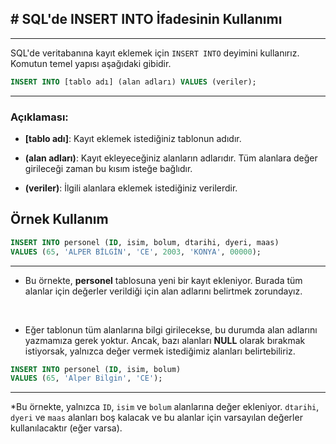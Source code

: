 ## **# SQL'de INSERT INTO İfadesinin Kullanımı**

---

SQL'de veritabanına kayıt eklemek için `INSERT INTO` deyimini kullanırız. Komutun temel yapısı aşağıdaki gibidir.

```sql
INSERT INTO [tablo adı] (alan adları) VALUES (veriler);
```

---

### Açıklaması:

- **[tablo adı]**: Kayıt eklemek istediğiniz tablonun adıdır.
- **(alan adları)**: Kayıt ekleyeceğiniz alanların adlarıdır. Tüm alanlara değer girileceği zaman bu kısım isteğe bağlıdır.

- **(veriler)**: İlgili alanlara eklemek istediğiniz verilerdir.

## Örnek Kullanım

```sql
INSERT INTO personel (ID, isim, bolum, dtarihi, dyeri, maas)
VALUES (65, 'ALPER BİLGİN', 'CE', 2003, 'KONYA', 00000);
```

---

- Bu örnekte, **personel** tablosuna yeni bir kayıt ekleniyor. Burada tüm alanlar için değerler verildiği için alan adlarını belirtmek zorundayız.

&nbsp;

- Eğer tablonun tüm alanlarına bilgi girilecekse, bu durumda alan adlarını yazmamıza gerek yoktur. Ancak, bazı alanları **NULL** olarak bırakmak istiyorsak, yalnızca değer vermek istediğimiz alanları belirtebiliriz.

```sql
INSERT INTO personel (ID, isim, bolum)
VALUES (65, 'Alper Bilgin', 'CE');
```

---

\*Bu örnekte, yalnızca `ID`, `isim` ve `bolum` alanlarına değer ekleniyor. `dtarihi`, `dyeri` ve `maas` alanları boş kalacak ve bu alanlar için varsayılan değerler kullanılacaktır (eğer varsa).
